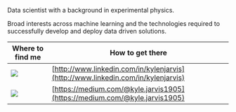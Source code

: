 Data scientist with a background in experimental physics.

Broad interests across machine learning and the technologies required to successfully develop and deploy data driven solutions.

|Where to find me|How to get there|
|---|---|
|<img src="https://img.shields.io/badge/LinkedIn-0077B5?style=for-the-badge&logo=linkedin&logoColor=white" />|[http://www.linkedin.com/in/kylenjarvis](http://www.linkedin.com/in/kylenjarvis)|
|<img src="https://img.shields.io/badge/Medium-12100E?style=for-the-badge&logo=medium&logoColor=white" />|[https://medium.com/@kyle.jarvis1905](https://medium.com/@kyle.jarvis1905)|

<!--
**kyle-jarvis/kyle-jarvis** is a ✨ _special_ ✨ repository because its `README.md` (this file) appears on your GitHub profile.

Here are some ideas to get you started:

- 🔭 I’m currently working on ...
- 🌱 I’m currently learning ...
- 👯 I’m looking to collaborate on ...
- 🤔 I’m looking for help with ...
- 💬 Ask me about ...
- 📫 How to reach me: ...
- 😄 Pronouns: ...
- ⚡ Fun fact: ...
-->
